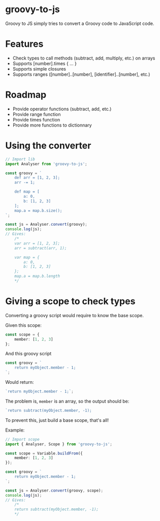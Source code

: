 # groovy-to-js
Groovy to JS simply tries to convert a Groovy code to JavaScript code.

# Features
* Check types to call methods (subtract, add, multiply, etc.) on arrays
* Supports [number].times { ... }
* Supports simple closures
* Supports ranges ([number]..[number], [identifier]..[number], etc.)

# Roadmap
* Provide operator functions (subtract, add, etc.)
* Provide range function
* Provide times function
* Provide more functions to dictionnary

# Using the converter
```typescript
// Import lib
import Analyser from 'groovy-to-js';

const groovy = `
    def arr = [1, 2, 3];
    arr -= 1;

    def map = [
        a: 0,
        b: [1, 2, 3]
    ];
    map.a = map.b.size();
`;

const js = Analyser.convert(groovy);
console.log(js);
// Gives:
    /*
    var arr = [1, 2, 3];
    arr = subtract(arr, 1);

    var map = {
        a: 0,
        b: [1, 2, 3]
    };
    map.a = map.b.length
    */

```

# Giving a scope to check types
Converting a groovy script would require to know the base scope.

Given this scope:

```typescript
const scope = {
    member: [1, 2, 3]
};
```

And this groovy script
```typescript
const groovy = `
    return myObject.member - 1;
`;
```

Would return:
```typescript
`return myObject.member - 1;`;
```

The problem is, `member` is an array, so the output should be:
```typescript
`return subtract(myObject.member, -1);
```

To prevent this, just build a base scope, that's all!

Example:
```typescript
// Import scope
import { Analyser, Scope } from 'groovy-to-js';

const scope = Variable.buildFrom({
    member: [1, 2, 3]
});

const groovy = `
    return myObject.member - 1;
`;

const js = Analyser.convert(groovy, scope);
console.log(js);
// Gives:
    /*
    return subtract(myObject.member, -1);
    */
```